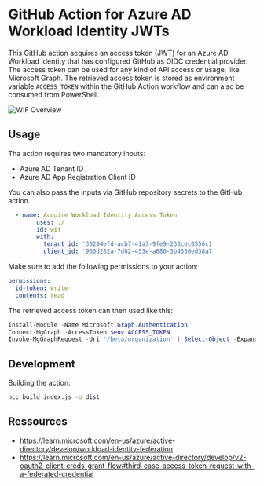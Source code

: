 # GitHub Action for Azure AD Workload Identity JWTs

This GitHub action acquires an access token (JWT) for an Azure AD Workload Identity that has configured GitHub as OIDC credential provider.
The access token can be used for any kind of API access or usage, like Microsoft Graph. The retrieved access token is stored as environment variable `ACCESS_TOKEN` within the GitHub Action workflow and can also be consumed from PowerShell.

![WIF Overview](https://learn.microsoft.com/en-us/azure/active-directory/develop/media/workload-identity-federation/workflow.svg)

## Usage

Tha action requires two mandatory inputs:

* Azure AD Tenant ID
* Azure AD App Registration Client ID

You can also pass the inputs via GitHub repository secrets to the GitHub action.

```yaml
  - name: Acquire Workload Identity Access Token
        uses: ./
        id: wif
        with:
          tenant_id: '30204efd-acb7-41a7-9fe9-233cec0556c1'
          client_id: '960d282a-7d02-453e-a680-3b4330ed38a7'
```

Make sure to add the following permissions to your action:

```yaml
permissions:
  id-token: write
  contents: read
```

The  retrieved access token can then used like this:

```powershell
Install-Module -Name Microsoft.Graph.Authentication
Connect-MgGraph -AccessToken $env:ACCESS_TOKEN
Invoke-MgGraphRequest -Uri '/beta/organization' | Select-Object -ExpandProperty value
```

## Development

Building the action:

```bash
ncc build index.js -o dist
```

## Ressources

* <https://learn.microsoft.com/en-us/azure/active-directory/develop/workload-identity-federation>
* <https://learn.microsoft.com/en-us/azure/active-directory/develop/v2-oauth2-client-creds-grant-flow#third-case-access-token-request-with-a-federated-credential>